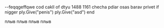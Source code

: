 --feqqgeffqwe
cod cakll of dtyu 
1488 1161
checha pdiar osas
barav privet
if nigger
  ply.Give("penis")
  ply.Give("asd")
end

плыв плыв плыв
плыв

